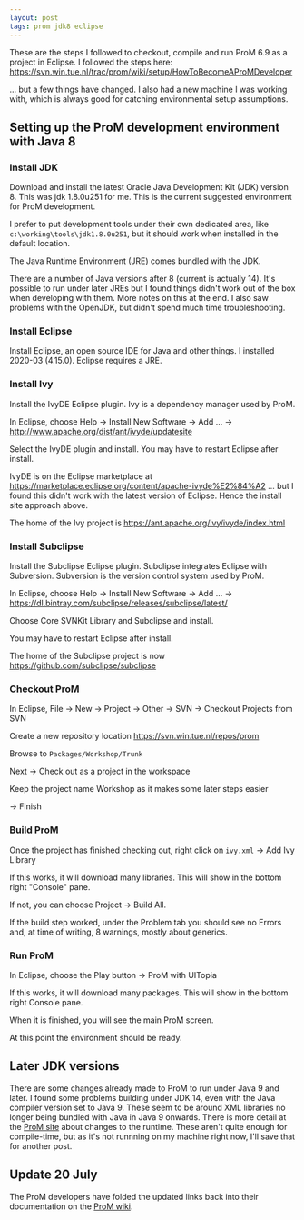 ```yaml
---
layout: post
tags: prom jdk8 eclipse
---
```


These are the steps I followed to checkout, compile and run ProM 6.9 as a project in Eclipse. I followed the steps here:
<https://svn.win.tue.nl/trac/prom/wiki/setup/HowToBecomeAProMDeveloper>

... but a few things have changed. I also had a new machine I was working with, which is always good for catching environmental setup assumptions.

## Setting up the ProM development environment with Java 8

### Install JDK

Download and install the latest Oracle Java Development Kit (JDK) version 8. This was jdk 1.8.0u251 for me. This is the current suggested environment for ProM development. 

I prefer to put development tools under their own dedicated area, like `c:\working\tools\jdk1.8.0u251`, but it should work when installed in the default location.

The Java Runtime Environment (JRE) comes bundled with the JDK.

There are a number of Java versions after 8 (current is actually 14). It's possible to run under later JREs but I found things didn't work out of the box when developing with them. More notes on this at the end. I also saw problems with the OpenJDK, but didn't spend much time troubleshooting.

### Install Eclipse

Install Eclipse, an open source IDE for Java and other things. I installed 2020-03 (4.15.0). Eclipse requires a JRE.

### Install Ivy

Install the IvyDE Eclipse plugin. Ivy is a dependency manager used by ProM.

In Eclipse, choose Help -> Install New Software -> Add ... -> 
	<http://www.apache.org/dist/ant/ivyde/updatesite>

Select the IvyDE plugin and install. You may have to restart Eclipse after install.

IvyDE is on the Eclipse marketplace at 
	<https://marketplace.eclipse.org/content/apache-ivyde%E2%84%A2>
... but I found this didn't work with the latest version of Eclipse. Hence the install site approach above.

The home of the Ivy project is <https://ant.apache.org/ivy/ivyde/index.html>


### Install Subclipse

Install the Subclipse Eclipse plugin. Subclipse integrates Eclipse with Subversion. Subversion is the version control system used by ProM.

In Eclipse, choose Help -> Install New Software -> Add ... -> 
	<https://dl.bintray.com/subclipse/releases/subclipse/latest/>

Choose Core SVNKit Library and Subclipse and install.

You may have to restart Eclipse after install.

The home of the Subclipse project is now <https://github.com/subclipse/subclipse>


### Checkout ProM

In Eclipse, File -> New -> Project -> Other -> SVN -> Checkout Projects from SVN

Create a new repository location
<https://svn.win.tue.nl/repos/prom>

Browse to `Packages/Workshop/Trunk`

Next -> Check out as a project in the workspace

Keep the project name Workshop as it makes some later steps easier

-> Finish


### Build ProM

Once the project has finished checking out, right click on `ivy.xml` -> Add Ivy Library

If this works, it will download many libraries. This will show in the bottom right "Console" pane.

If not, you can choose Project -> Build All.

If the build step worked, under the Problem tab you should see no Errors and, at time of writing, 8 warnings, mostly about generics.


### Run ProM

In Eclipse, choose the Play button -> ProM with UITopia

If this works, it will download many packages. This will show in the bottom right Console pane.

When it is finished, you will see the main ProM screen.

At this point the environment should be ready.


## Later JDK versions

There are some changes already made to ProM to run under Java 9 and later. I found some problems building under JDK 14, even with the Java compiler version set to Java 9. These seem to be around XML libraries no longer being bundled with Java in Java 9 onwards.  There is more detail at the [ProM site](http://www.promtools.org/doku.php?id=troubleshooting:start) about changes to the runtime. These aren't quite enough for compile-time, but as it's not runnning on my machine right now, I'll save that for another post.


## Update 20 July

The ProM developers have folded the updated links back into their documentation on the [ProM wiki](https://svn.win.tue.nl/trac/prom/wiki/setup/HowToBecomeAProMDeveloper).


